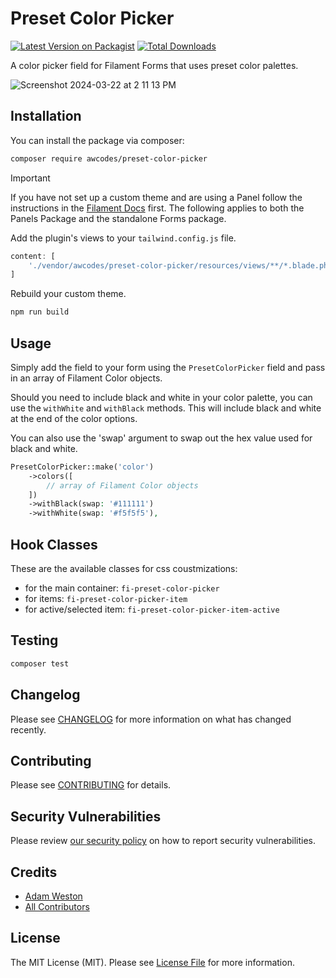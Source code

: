 # Preset Color Picker

[![Latest Version on Packagist](https://img.shields.io/packagist/v/awcodes/preset-color-picker.svg?style=flat-square)](https://packagist.org/packages/awcodes/preset-color-picker)
[![Total Downloads](https://img.shields.io/packagist/dt/awcodes/preset-color-picker.svg?style=flat-square)](https://packagist.org/packages/awcodes/preset-color-picker)

A color picker field for Filament Forms that uses preset color palettes.

![Screenshot 2024-03-22 at 2 11 13 PM](https://github.com/awcodes/preset-color-picker/assets/3596800/e0c162db-6e21-4929-bbb5-f82f1a2e8f20)

## Installation

You can install the package via composer:

```bash
composer require awcodes/preset-color-picker
```

> [!IMPORTANT]
> If you have not set up a custom theme and are using a Panel follow the instructions in the [Filament Docs](https://filamentphp.com/docs/3.x/panels/themes#creating-a-custom-theme) first. The following applies to both the Panels Package and the standalone Forms package.

Add the plugin's views to your `tailwind.config.js` file.

```js
content: [
    './vendor/awcodes/preset-color-picker/resources/views/**/*.blade.php',
]
```

Rebuild your custom theme.

```sh
npm run build
```

## Usage

Simply add the field to your form using the `PresetColorPicker` field and pass in an array of Filament Color objects.

Should you need to include black and white in your color palette, you can use the `withWhite` and `withBlack` methods. This will include black and white at the end of the color options.

You can also use the 'swap' argument to swap out the hex value used for black and white.

```php
PresetColorPicker::make('color')
    ->colors([
        // array of Filament Color objects    
    ])
    ->withBlack(swap: '#111111')
    ->withWhite(swap: '#f5f5f5'),
```

## Hook Classes

These are the available classes for css coustmizations:

- for the main container: `fi-preset-color-picker`
- for items: `fi-preset-color-picker-item`
- for active/selected item: `fi-preset-color-picker-item-active`

## Testing

```bash
composer test
```

## Changelog

Please see [CHANGELOG](CHANGELOG.md) for more information on what has changed recently.

## Contributing

Please see [CONTRIBUTING](.github/CONTRIBUTING.md) for details.

## Security Vulnerabilities

Please review [our security policy](../../security/policy) on how to report security vulnerabilities.

## Credits

- [Adam Weston](https://github.com/awcodes)
- [All Contributors](../../contributors)

## License

The MIT License (MIT). Please see [License File](LICENSE.md) for more information.
